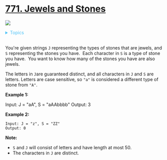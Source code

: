 # [771. Jewels and Stones](https://leetcode-cn.com/problems/jewels-and-stones/)

![](https://img.shields.io/badge/Difficulty-Easy-green.svg)

<details>
<summary style="color:#4FC3F7">Topics</summary>

* [`Hash Table`](https://leetcode.com/tag/hash-table/)

</details>
<br />

You're given strings `J` representing the types of stones that are jewels, and `S` representing the stones you have.  Each character in `S` is a type of stone you have.  You want to know how many of the stones you have are also jewels.

The letters in `J`are guaranteed distinct, and all characters in `J` and `S` are letters. Letters are case sensitive, so `"a"` is considered a different type of stone from `"A"`.

**Example 1:**

Input: J = "aA", S = "aAAbbbb"
Output: 3

**Example 2:**

    Input: J = "z", S = "ZZ"
    Output: 0

**Note:**

 + `S` and `J` will consist of letters and have length at most 50.
 + The characters in `J` are distinct.

